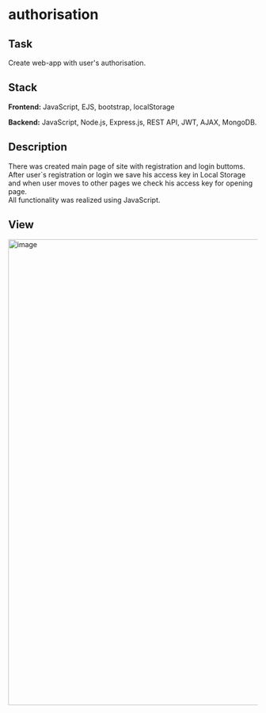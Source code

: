 # authorisation

## Task

Create web-app with user's authorisation.


## Stack
**Frontend:**
JavaScript, EJS, bootstrap, localStorage

**Backend:**
JavaScript, Node.js, Express.js, REST API, JWT, AJAX, MongoDB.


## Description
There was created main page of site with registration and login buttoms. After user`s registration or login we save his access key in Local Storage and when user moves to other pages we check his access key for opening page.  
All functionality was realized using JavaScript.

## View


<img width="941" alt="image" src="https://user-images.githubusercontent.com/80199130/154375094-b99eeb3c-a9f2-4e4c-bac2-4c5dc10de642.png">
